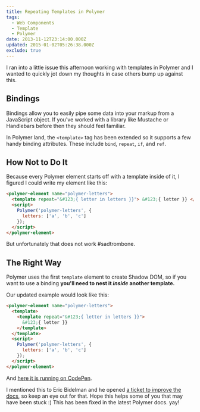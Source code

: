```yaml
---
title: Repeating Templates in Polymer
tags:
  - Web Components
  - Template
  - Polymer
date: 2013-11-12T23:14:00.000Z
updated: 2015-01-02T05:26:38.000Z
exclude: true
---
```


I ran into a little issue this afternoon working with templates in Polymer and I wanted to quickly jot down my thoughts in case others bump up against this.

## Bindings

Bindings allow you to easily pipe some data into your markup from a JavaScript object. If you've worked with a library like Mustache or Handlebars before then they should feel familiar.

In Polymer land, the `<template>` tag has been extended so it supports a few handy binding attributes. These include `bind`, `repeat`, `if`, and `ref`.

## How Not to Do It

Because every Polymer element starts off with a template inside of it, I figured I could write my element like this:

```html
<polymer-element name="polymer-letters">
  <template repeat="&#123;{ letter in letters }}"> &#123;{ letter }} </template>
  <script>
    Polymer('polymer-letters', {
      letters: ['a', 'b', 'c']
    });
  </script>
</polymer-element>
```

But unfortunately that does not work #sadtrombone.

## The Right Way

Polymer uses the first `template` element to create Shadow DOM, so if you want to use a binding **you'll need to nest it _inside_ another template.**

Our updated example would look like this:

```html
<polymer-element name="polymer-letters">
  <template>
    <template repeat="&#123;{ letter in letters }}">
      &#123;{ letter }}
    </template>
  </template>
  <script>
    Polymer('polymer-letters', {
      letters: ['a', 'b', 'c']
    });
  </script>
</polymer-element>
```

And [here it is running on CodePen](http://codepen.io/robdodson/pen/wxrqf).

I mentioned this to Eric Bidelman and he opened [a ticket to improve the docs](https://github.com/Polymer/docs/issues/191), so keep an eye out for that. Hope this helps some of you that may have been stuck :) This has been fixed in the latest Polymer docs. yay!
